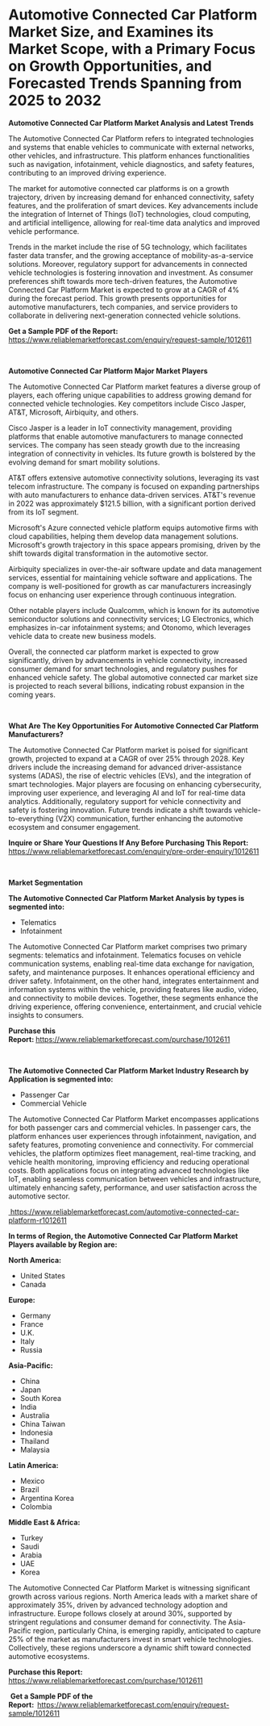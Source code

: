 <p><h1>Automotive Connected Car Platform Market Size, and Examines its Market Scope, with a Primary Focus on Growth Opportunities, and Forecasted Trends Spanning from 2025 to 2032</h1></p><p><strong>Automotive Connected Car Platform Market Analysis and Latest Trends</strong></p>
<p><p>The Automotive Connected Car Platform refers to integrated technologies and systems that enable vehicles to communicate with external networks, other vehicles, and infrastructure. This platform enhances functionalities such as navigation, infotainment, vehicle diagnostics, and safety features, contributing to an improved driving experience. </p><p>The market for automotive connected car platforms is on a growth trajectory, driven by increasing demand for enhanced connectivity, safety features, and the proliferation of smart devices. Key advancements include the integration of Internet of Things (IoT) technologies, cloud computing, and artificial intelligence, allowing for real-time data analytics and improved vehicle performance. </p><p>Trends in the market include the rise of 5G technology, which facilitates faster data transfer, and the growing acceptance of mobility-as-a-service solutions. Moreover, regulatory support for advancements in connected vehicle technologies is fostering innovation and investment. As consumer preferences shift towards more tech-driven features, the Automotive Connected Car Platform Market is expected to grow at a CAGR of 4% during the forecast period. This growth presents opportunities for automotive manufacturers, tech companies, and service providers to collaborate in delivering next-generation connected vehicle solutions.</p></p>
<p><strong>Get a Sample PDF of the Report:&nbsp;</strong> <a href="https://www.reliablemarketforecast.com/enquiry/request-sample/1012611?utm_campaign=3536&utm_medium=2&utm_source=Github&utm_content=ia&utm_term=17042025&utm_id=automotive-connected-car-platform">https://www.reliablemarketforecast.com/enquiry/request-sample/1012611</a></p>
<p>&nbsp;</p>
<p><strong>Automotive Connected Car Platform Major Market Players</strong></p>
<p><p>The Automotive Connected Car Platform market features a diverse group of players, each offering unique capabilities to address growing demand for connected vehicle technologies. Key competitors include Cisco Jasper, AT&T, Microsoft, Airbiquity, and others.</p><p>Cisco Jasper is a leader in IoT connectivity management, providing platforms that enable automotive manufacturers to manage connected services. The company has seen steady growth due to the increasing integration of connectivity in vehicles. Its future growth is bolstered by the evolving demand for smart mobility solutions.</p><p>AT&T offers extensive automotive connectivity solutions, leveraging its vast telecom infrastructure. The company is focused on expanding partnerships with auto manufacturers to enhance data-driven services. AT&T's revenue in 2022 was approximately $121.5 billion, with a significant portion derived from its IoT segment.</p><p>Microsoft's Azure connected vehicle platform equips automotive firms with cloud capabilities, helping them develop data management solutions. Microsoft's growth trajectory in this space appears promising, driven by the shift towards digital transformation in the automotive sector.</p><p>Airbiquity specializes in over-the-air software update and data management services, essential for maintaining vehicle software and applications. The company is well-positioned for growth as car manufacturers increasingly focus on enhancing user experience through continuous integration.</p><p>Other notable players include Qualcomm, which is known for its automotive semiconductor solutions and connectivity services; LG Electronics, which emphasizes in-car infotainment systems; and Otonomo, which leverages vehicle data to create new business models.</p><p>Overall, the connected car platform market is expected to grow significantly, driven by advancements in vehicle connectivity, increased consumer demand for smart technologies, and regulatory pushes for enhanced vehicle safety. The global automotive connected car market size is projected to reach several billions, indicating robust expansion in the coming years.</p></p>
<p>&nbsp;</p>
<p><strong>What Are The Key Opportunities For Automotive Connected Car Platform Manufacturers?</strong></p>
<p><p>The Automotive Connected Car Platform market is poised for significant growth, projected to expand at a CAGR of over 25% through 2028. Key drivers include the increasing demand for advanced driver-assistance systems (ADAS), the rise of electric vehicles (EVs), and the integration of smart technologies. Major players are focusing on enhancing cybersecurity, improving user experience, and leveraging AI and IoT for real-time data analytics. Additionally, regulatory support for vehicle connectivity and safety is fostering innovation. Future trends indicate a shift towards vehicle-to-everything (V2X) communication, further enhancing the automotive ecosystem and consumer engagement.</p></p>
<p><strong>Inquire or Share Your Questions If Any Before Purchasing This Report:</strong> <a href="https://www.reliablemarketforecast.com/enquiry/pre-order-enquiry/1012611?utm_campaign=3536&utm_medium=2&utm_source=Github&utm_content=ia&utm_term=17042025&utm_id=automotive-connected-car-platform">https://www.reliablemarketforecast.com/enquiry/pre-order-enquiry/1012611</a></p>
<p>&nbsp;</p>
<p><strong>Market Segmentation</strong></p>
<p><strong>The Automotive Connected Car Platform Market Analysis by types is segmented into:</strong></p>
<p><ul><li>Telematics</li><li>Infotainment</li></ul></p>
<p><p>The Automotive Connected Car Platform market comprises two primary segments: telematics and infotainment. Telematics focuses on vehicle communication systems, enabling real-time data exchange for navigation, safety, and maintenance purposes. It enhances operational efficiency and driver safety. Infotainment, on the other hand, integrates entertainment and information systems within the vehicle, providing features like audio, video, and connectivity to mobile devices. Together, these segments enhance the driving experience, offering convenience, entertainment, and crucial vehicle insights to consumers.</p></p>
<p><strong>Purchase this Report:&nbsp;</strong><a href="https://www.reliablemarketforecast.com/purchase/1012611?utm_campaign=3536&utm_medium=2&utm_source=Github&utm_content=ia&utm_term=17042025&utm_id=automotive-connected-car-platform">https://www.reliablemarketforecast.com/purchase/1012611</a></p>
<p>&nbsp;</p>
<p><strong>The Automotive Connected Car Platform Market Industry Research by Application is segmented into:</strong></p>
<p><ul><li>Passenger Car</li><li>Commercial Vehicle</li></ul></p>
<p><p>The Automotive Connected Car Platform Market encompasses applications for both passenger cars and commercial vehicles. In passenger cars, the platform enhances user experiences through infotainment, navigation, and safety features, promoting convenience and connectivity. For commercial vehicles, the platform optimizes fleet management, real-time tracking, and vehicle health monitoring, improving efficiency and reducing operational costs. Both applications focus on integrating advanced technologies like IoT, enabling seamless communication between vehicles and infrastructure, ultimately enhancing safety, performance, and user satisfaction across the automotive sector.</p></p>
<p><a href="https://www.reliablemarketforecast.com/automotive-connected-car-platform-r1012611?utm_campaign=3536&utm_medium=2&utm_source=Github&utm_content=ia&utm_term=17042025&utm_id=automotive-connected-car-platform">&nbsp;https://www.reliablemarketforecast.com/automotive-connected-car-platform-r1012611</a></p>
<p><strong>In terms of Region, the Automotive Connected Car Platform Market Players available by Region are:</strong></p>
<p>
    <p> <strong> North America: </strong>
        <ul>
            <li>United States</li>
            <li>Canada</li>
        </ul>
        </p> 
    <p> <strong> Europe: </strong>
        <ul>
            <li>Germany</li>
            <li>France</li>
            <li>U.K.</li>
            <li>Italy</li>
            <li>Russia</li>
        </ul>
        </p> 
    <p> <strong> Asia-Pacific: </strong>
        <ul>
            <li>China</li>
            <li>Japan</li>
            <li>South Korea</li>
            <li>India</li>
            <li>Australia</li>
            <li>China Taiwan</li>
            <li>Indonesia</li>
            <li>Thailand</li>
            <li>Malaysia</li>
        </ul>
        </p> 
    <p> <strong> Latin America: </strong>
        <ul>
            <li>Mexico</li>
            <li>Brazil</li>
            <li>Argentina Korea</li>
            <li>Colombia</li>
        </ul>
        </p> 
    <p> <strong> Middle East & Africa: </strong>
        <ul>
            <li>Turkey</li>
            <li>Saudi</li>
            <li>Arabia</li>
            <li>UAE</li>
            <li>Korea</li>
        </ul>
    </p>
    </p>
<p><p>The Automotive Connected Car Platform Market is witnessing significant growth across various regions. North America leads with a market share of approximately 35%, driven by advanced technology adoption and infrastructure. Europe follows closely at around 30%, supported by stringent regulations and consumer demand for connectivity. The Asia-Pacific region, particularly China, is emerging rapidly, anticipated to capture 25% of the market as manufacturers invest in smart vehicle technologies. Collectively, these regions underscore a dynamic shift toward connected automotive ecosystems.</p></p>
<p><strong>Purchase this Report: </strong><a href="https://www.reliablemarketforecast.com/purchase/1012611?utm_campaign=3536&utm_medium=2&utm_source=Github&utm_content=ia&utm_term=17042025&utm_id=automotive-connected-car-platform">https://www.reliablemarketforecast.com/purchase/1012611</a></p>
<p>&nbsp;<strong>Get a Sample PDF of the Report:&nbsp;&nbsp;</strong><a href="https://www.reliablemarketforecast.com/enquiry/request-sample/1012611?utm_campaign=3536&utm_medium=2&utm_source=Github&utm_content=ia&utm_term=17042025&utm_id=automotive-connected-car-platform">https://www.reliablemarketforecast.com/enquiry/request-sample/1012611</a></p>
<p><strong></strong></p>
<p><p></p><p></p><p></p></p>